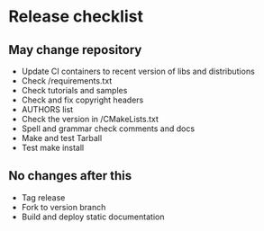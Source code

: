 # Release checklist

## May change repository

   * Update CI containers to recent version of libs and distributions
   * Check /requirements.txt
   * Check tutorials and samples
   * Check and fix copyright headers
   * AUTHORS list
   * Check the version in /CMakeLists.txt
   * Spell and grammar check comments and docs
   * Make and test Tarball
   * Test make install

## No changes after this

   * Tag release
   * Fork to version branch
   * Build and deploy static documentation
